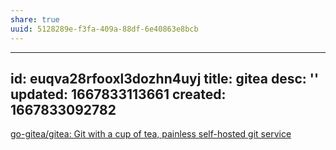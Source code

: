```yaml
---
share: true
uuid: 5128289e-f3fa-409a-88df-6e40863e8bcb
---
```

---
id: euqva28rfooxl3dozhn4uyj
title: gitea
desc: ''
updated: 1667833113661
created: 1667833092782
---

[go-gitea/gitea: Git with a cup of tea, painless self-hosted git service](https://github.com/go-gitea/gitea)